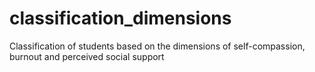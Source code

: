 # classification_dimensions
Classification of students based on the dimensions of self-compassion, burnout and perceived social support
